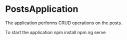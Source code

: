 # PostsApplication
The application performs CRUD operations on the posts.

To start the application
npm install
npm ng serve
